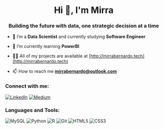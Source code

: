 <h1 align="center">Hi 👋, I'm Mirra</h1>
<h3 align="center">Building the future with data, one strategic decision at a time</h3>

- 🔭 I’m a **Data Scientist** and currently studying **Software Engineer**

- 🌱 I’m currently learning **PowerBI**

- 👨‍💻 All of my projects are available at [http://mirrabernardo.tech](http://mirrabernardo.tech)

- 📫 How to reach me **mirrabernardo@outlook.com**

<h3 align="left">Connect with me:</h3>
<p align="left">

[![LinkedIn](https://img.shields.io/badge/LinkedIn-0077B5?style=for-the-badge&logo=linkedin&logoColor=white)](https://www.linkedin.com/in/mirrabernardo/)
[![Medium](https://img.shields.io/badge/-Medium-%23000000?style=for-the-badge&logo=medium&logoColor=white)](https://medium.com/@smirrabernardo)


<h3 align="left">Languages and Tools:</h3>

![MySQL](https://img.shields.io/badge/MySQL-00000F?style=for-the-badge&logo=mysql&logoColor=white)
![Python](https://img.shields.io/badge/python-3670A0?style=for-the-badge&logo=python&logoColor=ffdd54)
![R](https://img.shields.io/badge/R-276DC3?style=for-the-badge&logo=r&logoColor=white)
![Git](https://img.shields.io/badge/GIT-E44C30?style=for-the-badge&logo=git&logoColor=white)
![HTML5](https://img.shields.io/badge/HTML5-E34F26?style=for-the-badge&logo=html5&logoColor=white)
![CSS3](https://img.shields.io/badge/CSS3-1572B6?style=for-the-badge&logo=css3&logoColor=white)


